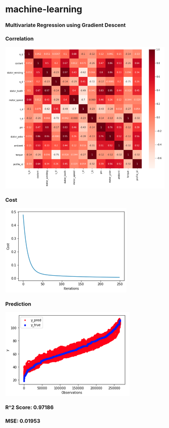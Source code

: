 # machine-learning

### Multivariate Regression using Gradient Descent

### Correlation
![alt text](https://github.com/nik-neg/machine-learning/blob/main/images/1_corr.png)

### Cost
![alt text](https://github.com/nik-neg/machine-learning/blob/main/images/1_cost.png)

### Prediction
![alt text](https://github.com/nik-neg/machine-learning/blob/main/images/1_pred.png)

### R^2 Score: 0.97186

### MSE: 0.01953
